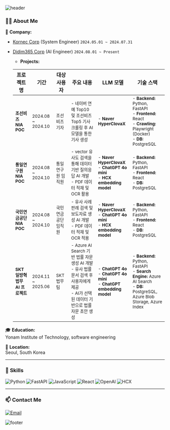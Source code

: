 <div>
  
![header](https://capsule-render.vercel.app/api?type=waving&color=gradient&height=250&section=header&text=Hi%20There!%20I'm%20Juyeon!&fontSize=60&fontAlignY=40&desc=Welcome%20to%20my%20GitHub%20profile!&descAlignY=65&descAlign=50)
  
### 👨‍💻 About Me  
💼 **Company:**  
  - [Kornec Corp](https://kornec.com) (System Engineer) `2024.05.01 ~ 2024.07.31`  
  - [Didim365 Corp](https://didim365.com) (AI Engineer) `2024.08.01 ~ Present`  
    - **Projects:**  
  
    | **프로젝트명**                  | **기간**                   | **대상 사용자**         | **주요 내용**                                                                                                                                  | **LLM 모델**                                              | **기술 스택**                                                                                      |
    |---------------------------------|---------------------------|------------------------|--------------------------------------------------------------------------------------------------------------------------------------------|-----------------------------------------------------------|---------------------------------------------------------------------------------------------------|
    | <sub>**조선비즈 NIA POC** </sub>          | <sub>2024.08 ~ 2024.10</sub>         | <sub>조선비즈 기자</sub>     | <sub>- 네이버 연예 Top10 및 조선비즈 Top5 기사 크롤링 후 AI 모델을 통한 기사 생성</sub>                                      | <sub>- **Naver HyperClovaX**</sub>                                   | <sub>- **Backend:** Python, FastAPI<br> - **Frontend:** React<br> - **Crawling:** Playwright (Docker)<br> - **DB:** PostgreSQL</sub> |
    | <sub>**통일연구원 NIA POC**</sub>         | <sub>2024.08 ~ 2024.10</sub>         | <sub>통일연구원 임직원</sub>      | <sub>- vector 유사도 검색을 통해 데이터 기반 질의응답 AI 개발<br>  - PDF 데이터 적재 및 OCR 활용</sub>  | <sub>- **Naver HyperClovaX**<br> - **ChatGPT 4o mini**<br> - **HCX embedding model**</sub> | <sub>- **Backend:** Python, FastAPI<br> - **Frontend:** React<br> - **DB:** PostgreSQL</sub> |
    | <sub>**국민연금공단 NIA POC**</sub>       | <sub>2024.08 ~ 2024.10</sub>         | <sub>국민연금공단 임직원</sub>    | <sub>- 유사 사례 판례 검색 및 보도자료 생성 AI 개발<br> - PDF 데이터 적재 및 OCR 적용</sub>                      | <sub>- **Naver HyperClovaX**<br> - **ChatGPT 4o mini**<br> - **HCX embedding model**</sub> | <sub>- **Backend:** Python, FastAPI<br> - **Frontend:** React<br> - **DB:** PostgreSQL</sub> |
    | <sub>**SKT 일방혁 법무 AI 프로젝트**</sub>      | <sub>2024.11 ~ 2025.06</sub>         | <sub>SKT 법무팀</sub>            | <sub>- Azure AI Search 기반 법률 자문 생성 AI 개발<br> - 유사 법률 문서 검색 후 사용자에게 제공<br> - AI가 선택된 데이터 기반으로 법률 자문 초안 생성</sub> | <sub>- **ChatGPT 4o**<br> - **ChatGPT 4o mini**<br> - **ChatGPT embedding model**</sub> | <sub>- **Backend:** Python, FastAPI<br> - **Search Engine:** Azure AI Search<br> - **DB:** PostgreSQL, Azure Blob Storage, Azure Index</sub> |



🎓 **Education:**  
  Yonam Institute of Technology, software engineering  

📍 **Location:**  
  Seoul, South Korea  

---

### 🌟 **Skills**  
![Python](https://img.shields.io/badge/Python-3776AB?style=flat&logo=python&logoColor=white) 
![FastAPI](https://img.shields.io/badge/FastAPI-009688?style=flat&logo=fastapi&logoColor=white) 
![JavaScript](https://img.shields.io/badge/JavaScript-F7DF1E?style=flat&logo=javascript&logoColor=black) 
![React](https://img.shields.io/badge/React-61DAFB?style=flat&logo=react&logoColor=black) 
![OpenAI](https://img.shields.io/badge/OpenAI-412991?style=flat&logo=openai&logoColor=white)
![HCX](https://img.shields.io/badge/HyperCLOVA%20X-03C75A?style=flat&logo=naver&logoColor=white)

---

### 📫 Contact Me  
[![Email](https://img.shields.io/badge/Email-zoe4121@naver.com-red?style=flat-square&logo=gmail)](mailto:zoe4121@naver.com)  


![footer](https://capsule-render.vercel.app/api?type=waving&color=gradient&height=200&section=footer)

</div>
